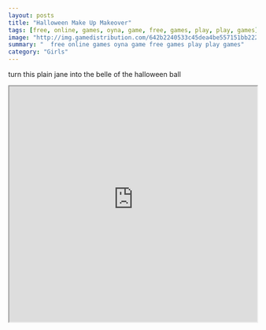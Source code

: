 ```yaml
---
layout: posts
title: "Halloween Make Up Makeover"
tags: [free, online, games, oyna, game, free, games, play, play, games]
image: "http://img.gamedistribution.com/642b2240533c45dea4be557151bb222e.jpg"
summary: "  free online games oyna game free games play play games"
category: "Girls"
---
```


turn this plain jane into the belle of the halloween ball

<iframe width="100%" height="480px;" src="http://flash.gamedistribution.com?game=642b2240533c45dea4be557151bb222e"></iframe>